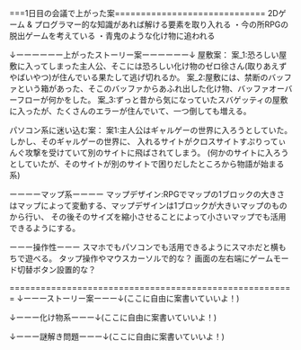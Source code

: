 ===1日目の会議で上がった案=============================
2Dゲーム & プログラマー的な知識があれば解ける要素を取り入れる
・今の所RPGの脱出ゲームを考えている
・青鬼のような化け物に追われる

↓ーーーーーー上がったストーリー案ーーーーーー↓
屋敷案：
案_1:恐ろしい屋敷に入ってしまった主人公、そこには恐ろしい化け物のゼロ徐さん(取りあえずやばいやつ)が住んでいる果たして逃げ切れるか。
案_2:屋敷には、禁断のバッファという箱があった、そこのバッファからあふれ出した化け物、バッファオーバーフローが何かをした。
案_3:ずっと昔から気になっていたスバゲッティの屋敷に入ったが、たくさんのエラーが住んでいて、一つ倒しても増える。

パソコン系に迷い込む案：
案1:主人公はギャルゲーの世界に入ろうとしていた。しかし、そのギャルゲーの世界に、
入れるサイトがクロスサイトすぷりってぃんぐ攻撃を受けていて別のサイトに飛ばされてしまう。
(何かのサイトに入ろうとしていたが、そのサイトが別のサイトで困りだしたところから物語が始まる系)

ーーーーマップ系ーーーー
マップデザイン:RPGでマップの1ブロックの大きさはマップによって変動する、マップデザインは1ブロックが大きいマップのものから行い、
その後そのサイズを縮小させることによって小さいマップでも活用できるようにする。

ーーー操作性ーーー
スマホでもパソコンでも活用できるようにスマホだと横もちで遊べる。
タップ操作やマウスカーソルで的な？
画面の左右端にゲームモード切替ボタン設置的な？


=======================================================
↓ーーーストーリー案ーーー↓(ここに自由に案書いていいよ！)

↓ーーー化け物系ーーー↓(ここに自由に案書いていいよ！)

↓ーーー謎解き問題ーーー↓(ここに自由に案書いていいよ！)

